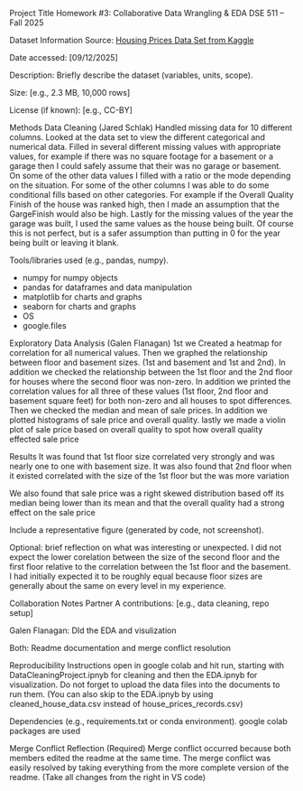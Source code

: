 
Project Title
Homework #3: Collaborative Data Wrangling & EDA
DSE 511 – Fall 2025

Dataset Information
Source: [Housing Prices Data Set from Kaggle](https://www.kaggle.com/datasets/codeinstitute/housing-prices-data)

Date accessed: [09/12/2025]

Description: Briefly describe the dataset (variables, units, scope).

Size: [e.g., 2.3 MB, 10,000 rows]

License (if known): [e.g., CC-BY]

Methods
Data Cleaning (Jared Schlak)
Handled missing data for 10 different columns.  Looked at the data set to view the different categorical and numerical data.  Filled in several different missing values with appropriate values, for example if there was no square footage for a basement or a garage then I could safely assume that their was no garage or basement.  On some of the other data values I filled with a ratio or the mode depending on the situation.  For some of the other columns I was able to do some conditional fills based on other categories.  For example if the Overall Quality Finish of the house was ranked high, then I made an assumption that the GargeFinish would also be high.  Lastly for the missing values of the year the garage was built, I used the same values as the house being built.  Of course this is not perfect, but is a safer assumption than putting in 0 for the year being built or leaving it blank. 

Tools/libraries used (e.g., pandas, numpy).
- numpy for numpy objects
- pandas for dataframes and data manipulation
- matplotlib for charts and graphs
- seaborn for charts and graphs
- OS
- google.files 

Exploratory Data Analysis (Galen Flanagan)
1st we Created a heatmap for correlation for all numerical values.
Then we graphed the relationship between floor and basement sizes. (1st and basement and 1st and 2nd). In addition we checked the relationship between the 1st floor and the 2nd floor for houses where the second floor was non-zero.
In addition we printed the correlation values for all three of these values (1st floor, 2nd floor and basement square feet) for both non-zero and all houses to spot differences. 
Then we checked the median and mean of sale prices. In addition we plotted histograms of sale price and overall quality. lastly we made a violin plot of sale price based on overall quality to spot how overall quality effected sale price

Results
 It was found that 1st floor size correlated very strongly and was nearly one to one with basement size. It was also found that 2nd floor when it existed correlated with the size of the 1st floor but the was more variation

 We also found that sale price was a right skewed distribution based off its median being lower than its mean and that the overall quality had a strong effect on the sale price

Include a representative figure (generated by code, not screenshot).

Optional: brief reflection on what was interesting or unexpected.
I did not expect the lower corelation between the size of the second floor and the first floor relative to the correlation between the 1st floor and the basement. I had initially expected it to be roughly equal because floor sizes are generally about the same on every level in my experience.

Collaboration Notes
Partner A contributions: [e.g., data cleaning, repo setup]

Galen Flanagan: DId the EDA and visulization

Both: Readme documentation and merge conflict resolution

Reproducibility Instructions
open in google colab and hit run, starting with DataCleaningProject.ipnyb for cleaning and then the EDA.ipnyb for visualization. Do not forget to upload the data files into the documents to run them. (You can also skip to the EDA.ipnyb by using cleaned_house_data.csv instead of house_prices_records.csv)

Dependencies (e.g., requirements.txt or conda environment).
google colab packages are used

Merge Conflict Reflection (Required)
Merge conflict occurred because both members edited the readme at the same time. The merge conflict was easily resolved by taking everything from the more complete version of the readme. (Take all changes from the right in VS code)




 

